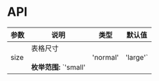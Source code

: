 # API

| 参数   | 说明 | 类型| 默认值  |
| ---------- | ------------------- | ----------------------------------------------- | --------------- |
| size | 表格尺寸 <br><br><b>枚举范围: </b>`'small' | 'normal' | 'large'` | `Enum`   | `'normal'` |
